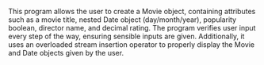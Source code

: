 This program allows the user to create a Movie object, containing attributes such as a movie title, nested Date object (day/month/year), popularity boolean, director name, and decimal rating. The program verifies user input every step of the way, ensuring sensible inputs are given. Additionally, it uses an overloaded stream insertion operator to properly display the Movie and Date objects given by the user.

